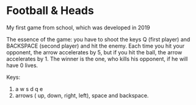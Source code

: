# Football & Heads

My first game from school, which was developed in 2019

The essence of the game: you have to shoot the keys Q (first player) and BACKSPACE (second player) and hit the enemy. Each time you hit your opponent, the arrow accelerates by 5, but if you hit the ball, the arrow accelerates by 1. The winner is the one, who kills his opponent, if he will have 0 lives.

Keys:
1) a w s d q e
2) arrows ( up, down, right, left), space and backspace.


